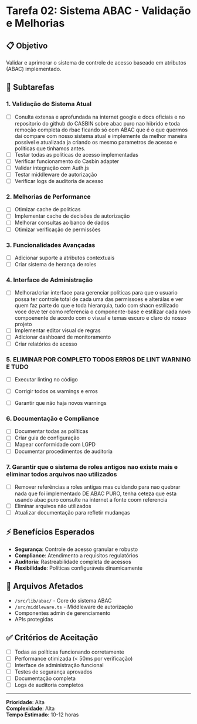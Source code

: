 # Tarefa 02: Sistema ABAC - Validação e Melhorias

## 📋 Objetivo
Validar e aprimorar o sistema de controle de acesso baseado em atributos (ABAC) implementado.

## 🎯 Subtarefas

### 1. Validação do Sistema Atual
- [ ] Conulta extensa e aprofundada na internet google e docs oficiais e no repositorio do github do CASBIN sobre abac puro nao hibrido e toda remoção completa do rbac ficando só com ABAC que é o que quermos dai compare com nosso sistema atual e implemente da melhor maneira possivel e atualizada ja criando os mesmo parametros de acesso e politicas que tinhamos antes.
- [ ] Testar todas as políticas de acesso implementadas
- [ ] Verificar funcionamento do Casbin adapter
- [ ] Validar integração com Auth.js
- [ ] Testar middleware de autorização
- [ ] Verificar logs de auditoria de acesso

### 2. Melhorias de Performance
- [ ] Otimizar cache de políticas
- [ ] Implementar cache de decisões de autorização
- [ ] Melhorar consultas ao banco de dados
- [ ] Otimizar verificação de permissões

### 3. Funcionalidades Avançadas
- [ ] Adicionar suporte a atributos contextuais
- [ ] Criar sistema de herança de roles

### 4. Interface de Administração
- [ ] Melhorar/criar  interface para gerenciar políticas para que o usuario possa ter controle total de cada uma das permissoes e alterálas e ver quem faz parte do que e toda hierarquia, tudo com shacn estilizado voce deve ter como referencia o componente-base e estilizar cada novo compoenente de acordo com o visual e temas escuro e claro do nosso projeto
- [ ] Implementar editor visual de regras
- [ ] Adicionar dashboard de monitoramento
- [ ] Criar relatórios de acesso

### 5. ELIMINAR POR COMPLETO TODOS ERROS DE LINT WARNING E TUDO
- [ ] Executar linting no código
- [ ] Corrigir todos os warnings e erros
- [ ] Garantir que não haja novos warnings


### 6. Documentação e Compliance
- [ ] Documentar todas as políticas
- [ ] Criar guia de configuração
- [ ] Mapear conformidade com LGPD
- [ ] Documentar procedimentos de auditoria

### 7. Garantir que o sistema de roles antigos nao existe mais e eliminar todos arquivos nao utilizados
- [ ] Remover referências a roles antigas mas cuidando para nao quebrar nada que foi implementado DE ABAC PURO, tenha ceteza que esta usando abac puro consulte na internet a fonte coom referencia
- [ ] Eliminar arquivos não utilizados
- [ ] Atualizar documentação para refletir mudanças

## ⚡ Benefícios Esperados
- **Segurança**: Controle de acesso granular e robusto
- **Compliance**: Atendimento a requisitos regulatórios
- **Auditoria**: Rastreabilidade completa de acessos
- **Flexibilidade**: Políticas configuráveis dinamicamente

## 🔧 Arquivos Afetados
- `/src/lib/abac/` - Core do sistema ABAC
- `/src/middleware.ts` - Middleware de autorização
- Componentes admin de gerenciamento
- APIs protegidas

## ✅ Critérios de Aceitação
- [ ] Todas as políticas funcionando corretamente
- [ ] Performance otimizada (< 50ms por verificação)
- [ ] Interface de administração funcional
- [ ] Testes de segurança aprovados
- [ ] Documentação completa
- [ ] Logs de auditoria completos

---
**Prioridade**: Alta  
**Complexidade**: Alta  
**Tempo Estimado**: 10-12 horas
